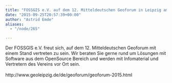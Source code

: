 ```yaml
---
title: "FOSSGIS e.V. auf dem 12. Mitteldeutschen Geoforum in Leipzig am 1.10.2015"
date: "2015-09-25T20:57:39+00:00"
author: "Astrid Emde"
aliases:
  - "/node/265"

---
```


<p>Der FOSSGIS e.V. freut sich, auf dem 12. Mitteldeutschen Geoforum mit einem Stand vertreten zu sein. Wir beraten Sie gerne rund um Lösungen mit Software aus dem OpenSource Bereich und werden mit Infomaterial und Vertretern des Vereins vor Ort sein.<br />
	<br />
	http://www.geoleipzig.de/de/geoforum/geoforum-2015.html</p>
